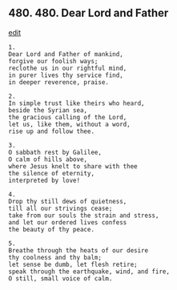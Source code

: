 
## 480.  480. Dear Lord and Father
[edit](https://docs.google.com/document/d/1K1p1JpcgLv34m7_RQiP1UR011_6x28mA/edit?mode=html)






    1.
    Dear Lord and Father of mankind,
    forgive our foolish ways;
    reclothe us in our rightful mind,
    in purer lives thy service find,
    in deeper reverence, praise.

    2.
    In simple trust like theirs who heard,
    beside the Syrian sea,
    the gracious calling of the Lord,
    let us, like them, without a word,
    rise up and follow thee.

    3.
    O sabbath rest by Galilee,
    O calm of hills above,
    where Jesus knelt to share with thee
    the silence of eternity,
    interpreted by love!

    4.
    Drop thy still dews of quietness,
    till all our strivings cease;
    take from our souls the strain and stress,
    and let our ordered lives confess
    the beauty of thy peace.

    5.
    Breathe through the heats of our desire
    thy coolness and thy balm;
    let sense be dumb, let flesh retire;
    speak through the earthquake, wind, and fire,
    O still, small voice of calm.
